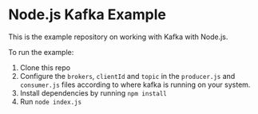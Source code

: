# Node.js Kafka Example

This is the example repository on working with Kafka with Node.js.

To run the example:

1. Clone this repo
1. Configure the `brokers`, `clientId` and `topic` in the `producer.js` and `consumer.js` files according to where kafka is running on your system.
1. Install dependencies by running `npm install`
1. Run `node index.js`


